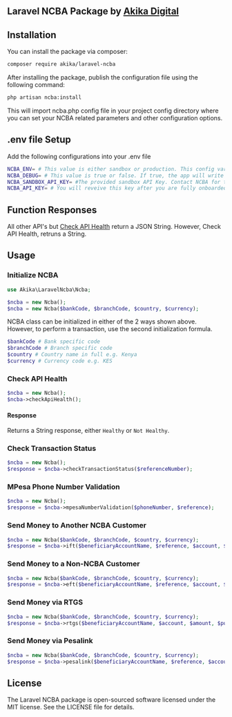 ## Laravel NCBA Package by [Akika Digital](https://akika.digital)

## Installation

You can install the package via composer:

```bash
composer require akika/laravel-ncba
```

After installing the package, publish the configuration file using the following command:

```bash
php artisan ncba:install
```

This will import ncba.php config file in your project config directory where you can set your NCBA related parameters and other configuration options.

## .env file Setup

Add the following configurations into your .env file

```bash
NCBA_ENV= # This value is either sandbox or production. This config variable - This is required to enable Laravel NCBA pick the required variables.
NCBA_DEBUG= # This value is true or false. If true, the app will write debug logs.
NCBA_SANDBOX_API_KEY= #The provided sandbox API Key. Contact NCBA for this key.
NCBA_API_KEY= # You will reveive this key after you are fully onboarded onto NCBA Online Banking API.
```

## Function Responses

All other API's but [Check API Health](#check-api-health) return a JSON String. However, Check API Health, retruns a String.

## Usage

### Initialize NCBA

```php
use Akika\LaravelNcba\Ncba;

$ncba = new Ncba();
$ncba = new Ncba($bankCode, $branchCode, $country, $currency);
```

NCBA class can be initialized in either of the 2 ways shown above. However, to perform a transaction, use the second initialization formula.

```php
$bankCode # Bank specific code
$branchCode # Branch specific code
$country # Country name in full e.g. Kenya
$currency # Currency code e.g. KES
```

### Check API Health

```php
$ncba = new Ncba();
$ncba->checkApiHealth();
```

#### Response

Returns a String response, either `Healthy` or `Not Healthy`.

### Check Transaction Status

```php
$ncba = new Ncba();
$response = $ncba->checkTransactionStatus($referenceNumber);
```

### MPesa Phone Number Validation

```php
$ncba = new Ncba();
$response = $ncba->mpesaNumberValidation($phoneNumber, $reference);
```

### Send Money to Another NCBA Customer

```php
$ncba = new Ncba($bankCode, $branchCode, $country, $currency);
$response = $ncba->ift($beneficiaryAccountName, $reference, $account, $amount, $narration);
```

### Send Money to a Non-NCBA Customer

```php
$ncba = new Ncba($bankCode, $branchCode, $country, $currency);
$response = $ncba->eft($beneficiaryAccountName, $reference, $account, $amount, $narration);
```

### Send Money via RTGS

```php
$ncba = new Ncba($bankCode, $branchCode, $country, $currency);
$response = $ncba->rtgs($beneficiaryAccountName, $account, $amount, $purposeCode, $reference, $narration);
```

### Send Money via Pesalink

```php
$ncba = new Ncba($bankCode, $branchCode, $country, $currency);
$response = $ncba->pesalink($beneficiaryAccountName, $reference, $account, $amount, $narration);
```

## License

The Laravel NCBA package is open-sourced software licensed under the MIT license. See the LICENSE file for details.
